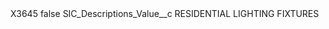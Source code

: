 <?xml version="1.0" encoding="UTF-8"?>
<CustomMetadata xmlns="http://soap.sforce.com/2006/04/metadata" xmlns:xsi="http://www.w3.org/2001/XMLSchema-instance" xmlns:xsd="http://www.w3.org/2001/XMLSchema">
    <label>X3645</label>
    <protected>false</protected>
    <values>
        <field>SIC_Descriptions_Value__c</field>
        <value xsi:type="xsd:string">RESIDENTIAL LIGHTING FIXTURES</value>
    </values>
</CustomMetadata>
